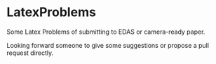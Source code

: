 # LatexProblems
Some Latex Problems of submitting to EDAS or camera-ready paper.

Looking forward someone to give some suggestions or propose a pull request directly.

